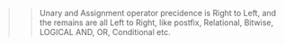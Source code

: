 >> Unary and Assignment operator precidence is Right to Left, 
>> and the remains are all Left to Right, like postfix, Relational, Bitwise, LOGICAL AND, OR, Conditional etc.